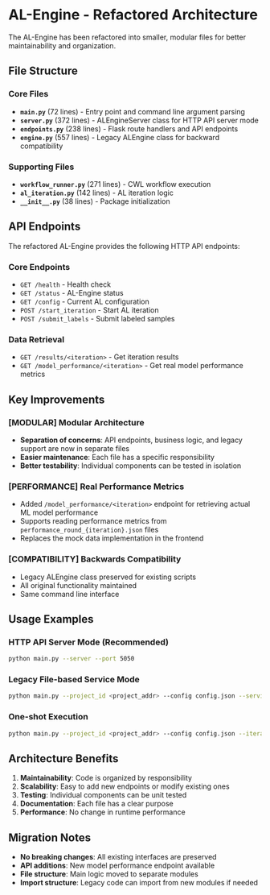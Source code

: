 # AL-Engine - Refactored Architecture

The AL-Engine has been refactored into smaller, modular files for better maintainability and organization.

## File Structure

### Core Files

- **`main.py`** (72 lines) - Entry point and command line argument parsing
- **`server.py`** (372 lines) - ALEngineServer class for HTTP API server mode
- **`endpoints.py`** (238 lines) - Flask route handlers and API endpoints
- **`engine.py`** (557 lines) - Legacy ALEngine class for backward compatibility

### Supporting Files

- **`workflow_runner.py`** (271 lines) - CWL workflow execution
- **`al_iteration.py`** (142 lines) - AL iteration logic
- **`__init__.py`** (38 lines) - Package initialization

## API Endpoints

The refactored AL-Engine provides the following HTTP API endpoints:

### Core Endpoints
- `GET /health` - Health check
- `GET /status` - AL-Engine status
- `GET /config` - Current AL configuration
- `POST /start_iteration` - Start AL iteration
- `POST /submit_labels` - Submit labeled samples

### Data Retrieval
- `GET /results/<iteration>` - Get iteration results
- `GET /model_performance/<iteration>` - Get real model performance metrics

## Key Improvements

### [MODULAR] **Modular Architecture**
- **Separation of concerns**: API endpoints, business logic, and legacy support are now in separate files
- **Easier maintenance**: Each file has a specific responsibility
- **Better testability**: Individual components can be tested in isolation

### [PERFORMANCE] **Real Performance Metrics** 
- Added `/model_performance/<iteration>` endpoint for retrieving actual ML model performance
- Supports reading performance metrics from `performance_round_{iteration}.json` files
- Replaces the mock data implementation in the frontend

### [COMPATIBILITY] **Backwards Compatibility**
- Legacy ALEngine class preserved for existing scripts
- All original functionality maintained
- Same command line interface

## Usage Examples

### HTTP API Server Mode (Recommended)
```bash
python main.py --server --port 5050
```

### Legacy File-based Service Mode
```bash
python main.py --project_id <project_addr> --config config.json --service
```

### One-shot Execution
```bash
python main.py --project_id <project_addr> --config config.json --iteration 1
```

## Architecture Benefits

1. **Maintainability**: Code is organized by responsibility
2. **Scalability**: Easy to add new endpoints or modify existing ones
3. **Testing**: Individual components can be unit tested
4. **Documentation**: Each file has a clear purpose
5. **Performance**: No change in runtime performance

## Migration Notes

- **No breaking changes**: All existing interfaces are preserved
- **API additions**: New model performance endpoint available
- **File structure**: Main logic moved to separate modules
- **Import structure**: Legacy code can import from new modules if needed 
